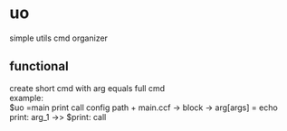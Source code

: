 # uo
simple utils cmd organizer
## functional
create short cmd with arg equals full cmd  
example:  
$uo =main print call
config path + main.ccf -> block <print> -> arg[args] = echo print: arg_1 ->> $print: call
